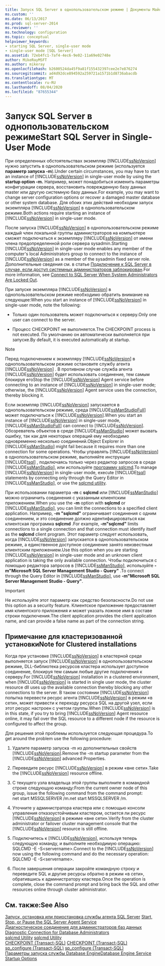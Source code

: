 ```yaml
---
title: Запуск SQL Server в однопользовательском режиме | Документы Майкрософт
ms.custom: ''
ms.date: 06/13/2017
ms.prod: sql-server-2014
ms.reviewer: ''
ms.technology: configuration
ms.topic: conceptual
helpviewer_keywords:
- starting SQL Server, single-user mode
- single-user mode [SQL Server]
ms.assetid: 72eb4fc1-7af4-4ec6-9e02-11a69e02748e
author: MikeRayMSFT
ms.author: mikeray
ms.openlocfilehash: b2600524da45f9a81f155432397cee2e7e876274
ms.sourcegitcommit: ad4d92dce894592a259721a1571b1d8736abacdb
ms.translationtype: MT
ms.contentlocale: ru-RU
ms.lasthandoff: 08/04/2020
ms.locfileid: "87655344"
---
```

# <a name="start-sql-server-in-single-user-mode"></a><span data-ttu-id="7561e-102">Запуск SQL Server в однопользовательском режиме</span><span class="sxs-lookup"><span data-stu-id="7561e-102">Start SQL Server in Single-User Mode</span></span>
  <span data-ttu-id="7561e-103">При определенных обстоятельствах экземпляр [!INCLUDE[ssNoVersion](../../includes/ssnoversion-md.md)] нужно запустить в однопользовательском режиме (используется **параметр запуска -m**).</span><span class="sxs-lookup"><span data-stu-id="7561e-103">Under certain circumstances, you may have to start an instance of [!INCLUDE[ssNoVersion](../../includes/ssnoversion-md.md)] in single-user mode by using the **startup option -m.**</span></span> <span data-ttu-id="7561e-104">Например, может понадобиться изменить параметры конфигурации сервера, восстановить поврежденную базу данных master или другую системную базу данных.</span><span class="sxs-lookup"><span data-stu-id="7561e-104">For example, you may want to change server configuration options or recover a damaged master database or other system database.</span></span> <span data-ttu-id="7561e-105">Для обоих этих действий необходим запуск экземпляра [!INCLUDE[ssNoVersion](../../includes/ssnoversion-md.md)] в однопользовательском режиме.</span><span class="sxs-lookup"><span data-stu-id="7561e-105">Both actions require starting an instance of [!INCLUDE[ssNoVersion](../../includes/ssnoversion-md.md)] in single-user mode.</span></span>  
  
 <span data-ttu-id="7561e-106">После запуска [!INCLUDE[ssNoVersion](../../includes/ssnoversion-md.md)] в однопользовательском режиме каждый член локальной группы администраторов на компьютере сможет подключаться к экземпляру [!INCLUDE[ssNoVersion](../../includes/ssnoversion-md.md)] от имени члена предопределенной роли сервера sysadmin.</span><span class="sxs-lookup"><span data-stu-id="7561e-106">Starting [!INCLUDE[ssNoVersion](../../includes/ssnoversion-md.md)] in single-user mode enables any member of the computer's local Administrators group to connect to the instance of [!INCLUDE[ssNoVersion](../../includes/ssnoversion-md.md)] as a member of the sysadmin fixed server role.</span></span> <span data-ttu-id="7561e-107">Дополнительные сведения см. в статье [Подключение к SQL Server в случае, если доступ системных администраторов заблокирован](connect-to-sql-server-when-system-administrators-are-locked-out.md).</span><span class="sxs-lookup"><span data-stu-id="7561e-107">For more information, see [Connect to SQL Server When System Administrators Are Locked Out](connect-to-sql-server-when-system-administrators-are-locked-out.md).</span></span>  
  
 <span data-ttu-id="7561e-108">При запуске экземпляра [!INCLUDE[ssNoVersion](../../includes/ssnoversion-md.md)] в однопользовательском режиме необходимо обратить внимание на следующее:</span><span class="sxs-lookup"><span data-stu-id="7561e-108">When you start an instance of [!INCLUDE[ssNoVersion](../../includes/ssnoversion-md.md)] in single-user mode, note the following:</span></span>  
  
-   <span data-ttu-id="7561e-109">Только один пользователь может подключиться к серверу.</span><span class="sxs-lookup"><span data-stu-id="7561e-109">Only one user can connect to the server.</span></span>  
  
-   <span data-ttu-id="7561e-110">Процесс CHECKPOINT не выполняется.</span><span class="sxs-lookup"><span data-stu-id="7561e-110">The CHECKPOINT process is not executed.</span></span> <span data-ttu-id="7561e-111">По умолчанию он автоматически выполняется при запуске.</span><span class="sxs-lookup"><span data-stu-id="7561e-111">By default, it is executed automatically at startup.</span></span>  
  
> [!NOTE]  
>  <span data-ttu-id="7561e-112">Перед подключением к экземпляру [!INCLUDE[ssNoVersion](../../includes/ssnoversion-md.md)] в однопользовательском режиме остановите службу агента [!INCLUDE[ssNoVersion](../../includes/ssnoversion-md.md)] . В противном случае служба агента [!INCLUDE[ssNoVersion](../../includes/ssnoversion-md.md)] будет использовать соединение, тем самым блокируя его</span><span class="sxs-lookup"><span data-stu-id="7561e-112">Stop the [!INCLUDE[ssNoVersion](../../includes/ssnoversion-md.md)] Agent service before connecting to an instance of [!INCLUDE[ssNoVersion](../../includes/ssnoversion-md.md)] in single-user mode; otherwise, the [!INCLUDE[ssNoVersion](../../includes/ssnoversion-md.md)] Agent service uses the connection, thereby blocking it.</span></span>  
  
 <span data-ttu-id="7561e-113">Если экземпляр [!INCLUDE[ssNoVersion](../../includes/ssnoversion-md.md)] запускается в однопользовательском режиме, среда [!INCLUDE[ssManStudioFull](../../includes/ssmanstudiofull-md.md)] может подключаться к [!INCLUDE[ssNoVersion](../../includes/ssnoversion-md.md)].</span><span class="sxs-lookup"><span data-stu-id="7561e-113">When you start an instance of [!INCLUDE[ssNoVersion](../../includes/ssnoversion-md.md)] in single-user mode, [!INCLUDE[ssManStudioFull](../../includes/ssmanstudiofull-md.md)] can connect to [!INCLUDE[ssNoVersion](../../includes/ssnoversion-md.md)].</span></span> <span data-ttu-id="7561e-114">Обозреватель объектов в среде [!INCLUDE[ssManStudio](../../includes/ssmanstudio-md.md)] может вызвать ошибку, так как для некоторых операций ему необходимо одновременно несколько соединений.</span><span class="sxs-lookup"><span data-stu-id="7561e-114">Object Explorer in [!INCLUDE[ssManStudio](../../includes/ssmanstudio-md.md)] might fail because it requires more than one connection for some operations.</span></span> <span data-ttu-id="7561e-115">Чтобы управлять [!INCLUDE[ssNoVersion](../../includes/ssnoversion-md.md)] в однопользовательском режиме, выполняйте инструкции [!INCLUDE[tsql](../../includes/tsql-md.md)] , подключаясь только через редактор запросов в среде [!INCLUDE[ssManStudio](../../includes/ssmanstudio-md.md)], или используйте [программу sqlcmd](../../tools/sqlcmd-utility.md).</span><span class="sxs-lookup"><span data-stu-id="7561e-115">To manage [!INCLUDE[ssNoVersion](../../includes/ssnoversion-md.md)] in single-user mode, execute [!INCLUDE[tsql](../../includes/tsql-md.md)] statements by connecting only through the Query Editor in [!INCLUDE[ssManStudio](../../includes/ssmanstudio-md.md)], or use the [sqlcmd utility](../../tools/sqlcmd-utility.md).</span></span>  
  
 <span data-ttu-id="7561e-116">При использовании параметра **-m** с **sqlcmd** или [!INCLUDE[ssManStudio](../../includes/ssmanstudio-md.md)] можно ограничить соединения с указанным клиентским приложением.</span><span class="sxs-lookup"><span data-stu-id="7561e-116">When you use the **-m** option with **sqlcmd** or [!INCLUDE[ssManStudio](../../includes/ssmanstudio-md.md)], you can limit the connections to a specified client application.</span></span> <span data-ttu-id="7561e-117">Например, **-m "sqlcmd"** ограничивает соединения с одним соединением, и это соединение должно идентифицироваться как клиентская программа **sqlcmd** .</span><span class="sxs-lookup"><span data-stu-id="7561e-117">For example, **-m"sqlcmd"** limits connections to a single connection and that connection must identify itself as the **sqlcmd** client program.</span></span> <span data-ttu-id="7561e-118">Этот параметр следует использовать, когда [!INCLUDE[ssNoVersion](../../includes/ssnoversion-md.md)] запускается в однопользовательском режиме, а единственное доступное соединение занято неизвестным клиентским приложением.</span><span class="sxs-lookup"><span data-stu-id="7561e-118">Use this option when you are starting [!INCLUDE[ssNoVersion](../../includes/ssnoversion-md.md)] in single-user mode and an unknown client application is taking the only available connection.</span></span> <span data-ttu-id="7561e-119">Чтобы подключиться с помощью редактора запросов в [!INCLUDE[ssManStudio](../../includes/ssmanstudio-md.md)], используйте **-m"Microsoft SQL Server Management Studio - Query"** .</span><span class="sxs-lookup"><span data-stu-id="7561e-119">To connect through the Query Editor in [!INCLUDE[ssManStudio](../../includes/ssmanstudio-md.md)], use **-m"Microsoft SQL Server Management Studio - Query"**.</span></span>  
  
> [!IMPORTANT]  
>  <span data-ttu-id="7561e-120">Не используйте этот параметр как средство безопасности.</span><span class="sxs-lookup"><span data-stu-id="7561e-120">Do not use this option as a security feature.</span></span> <span data-ttu-id="7561e-121">Клиентское приложение предоставляет имя клиентского приложения и может указать ложное имя в составе строки подключения.</span><span class="sxs-lookup"><span data-stu-id="7561e-121">The client application provides the client application name, and can provide a false name as part of the connection string.</span></span>  
  
## <a name="note-for-clustered-installations"></a><span data-ttu-id="7561e-122">Примечание для кластеризованной установки</span><span class="sxs-lookup"><span data-stu-id="7561e-122">Note for Clustered installations</span></span>  
 <span data-ttu-id="7561e-123">Когда при установке [!INCLUDE[ssNoVersion](../../includes/ssnoversion-md.md)] в кластерной среде выполняется запуск [!INCLUDE[ssNoVersion](../../includes/ssnoversion-md.md)] в однопользовательском режиме, DLL-библиотека ресурсов кластера использует доступное соединение, блокируя тем самым любые другие подключения к серверу.</span><span class="sxs-lookup"><span data-stu-id="7561e-123">For [!INCLUDE[ssNoVersion](../../includes/ssnoversion-md.md)] installation in a clustered environment, when [!INCLUDE[ssNoVersion](../../includes/ssnoversion-md.md)] is started in single user mode, the cluster resource dll uses up the available connection thereby blocking any other connections to the server.</span></span> <span data-ttu-id="7561e-124">В таком состоянии [!INCLUDE[ssNoVersion](../../includes/ssnoversion-md.md)] попытка перевести ресурс агента [!INCLUDE[ssNoVersion](../../includes/ssnoversion-md.md)] в режим «в сети», может привести к переходу ресурса SQL на другой узел, если этот ресурс настроен с учетом группы.</span><span class="sxs-lookup"><span data-stu-id="7561e-124">When [!INCLUDE[ssNoVersion](../../includes/ssnoversion-md.md)] is in this state, if you try to bring [!INCLUDE[ssNoVersion](../../includes/ssnoversion-md.md)] Agent resource online, it may fail over the SQL resource to a different node if the resource is configured to affect the group.</span></span>  
  
 <span data-ttu-id="7561e-125">Для решения этой проблемы используется следующая процедура.</span><span class="sxs-lookup"><span data-stu-id="7561e-125">To get around the problem use the following procedure:</span></span>  
  
1.  <span data-ttu-id="7561e-126">Удалите параметр запуска -m из дополнительных свойств [!INCLUDE[ssNoVersion](../../includes/ssnoversion-md.md)].</span><span class="sxs-lookup"><span data-stu-id="7561e-126">Remove the -m startup parameter from the [!INCLUDE[ssNoVersion](../../includes/ssnoversion-md.md)] advanced Properties.</span></span>  
  
2.  <span data-ttu-id="7561e-127">Переведите ресурс [!INCLUDE[ssNoVersion](../../includes/ssnoversion-md.md)] в режим «вне сети».</span><span class="sxs-lookup"><span data-stu-id="7561e-127">Take the [!INCLUDE[ssNoVersion](../../includes/ssnoversion-md.md)] resource offline.</span></span>  
  
3.  <span data-ttu-id="7561e-128">С текущего узла владельца этой группы выполните в командной строке следующую команду:</span><span class="sxs-lookup"><span data-stu-id="7561e-128">From the current owner node of this group, issue the following command from the command prompt:</span></span>  
    <span data-ttu-id="7561e-129">net start MSSQLSERVER /m.</span><span class="sxs-lookup"><span data-stu-id="7561e-129">net start MSSQLSERVER /m.</span></span>  
  
4.  <span data-ttu-id="7561e-130">Уточните у администратора кластера или с помощью консоли управления отказоустойчивым кластером, остается ли ресурс [!INCLUDE[ssNoVersion](../../includes/ssnoversion-md.md)] в режиме «вне сети».</span><span class="sxs-lookup"><span data-stu-id="7561e-130">Verify from the cluster administrator or failover cluster management console that the [!INCLUDE[ssNoVersion](../../includes/ssnoversion-md.md)] resource is still offline.</span></span>  
  
5.  <span data-ttu-id="7561e-131">Подключитесь к [!INCLUDE[ssNoVersion](../../includes/ssnoversion-md.md)], используя теперь следующую команду, и выполните необходимую операцию: SQLCMD -E -S\<servername>.</span><span class="sxs-lookup"><span data-stu-id="7561e-131">Connect to the [!INCLUDE[ssNoVersion](../../includes/ssnoversion-md.md)] now using the following command and do the necessary operation: SQLCMD -E -S\<servername>.</span></span>  
  
6.  <span data-ttu-id="7561e-132">После завершения операции закройте командную строку и переведите SQL и другие ресурсы обратно в режим «в сети», обратившись к администратору кластера.</span><span class="sxs-lookup"><span data-stu-id="7561e-132">Once the operation is complete, close the command prompt and bring back the SQL and other resources online through cluster administrator.</span></span>  
  
## <a name="see-also"></a><span data-ttu-id="7561e-133">См. также:</span><span class="sxs-lookup"><span data-stu-id="7561e-133">See Also</span></span>  
 <span data-ttu-id="7561e-134">[Запуск, остановка или приостановка службы агента SQL Server](../../ssms/agent/start-stop-or-pause-the-sql-server-agent-service.md) </span><span class="sxs-lookup"><span data-stu-id="7561e-134">[Start, Stop, or Pause the SQL Server Agent Service](../../ssms/agent/start-stop-or-pause-the-sql-server-agent-service.md) </span></span>  
 <span data-ttu-id="7561e-135">[Диагностическое соединение для администраторов баз данных](diagnostic-connection-for-database-administrators.md) </span><span class="sxs-lookup"><span data-stu-id="7561e-135">[Diagnostic Connection for Database Administrators](diagnostic-connection-for-database-administrators.md) </span></span>  
 <span data-ttu-id="7561e-136">[sqlcmd Utility](../../tools/sqlcmd-utility.md) </span><span class="sxs-lookup"><span data-stu-id="7561e-136">[sqlcmd Utility](../../tools/sqlcmd-utility.md) </span></span>  
 <span data-ttu-id="7561e-137">[CHECKPOINT (Transact-SQL)](/sql/t-sql/language-elements/checkpoint-transact-sql) </span><span class="sxs-lookup"><span data-stu-id="7561e-137">[CHECKPOINT &#40;Transact-SQL&#41;](/sql/t-sql/language-elements/checkpoint-transact-sql) </span></span>  
 <span data-ttu-id="7561e-138">[sp_configure (Transact-SQL)](/sql/relational-databases/system-stored-procedures/sp-configure-transact-sql) </span><span class="sxs-lookup"><span data-stu-id="7561e-138">[sp_configure &#40;Transact-SQL&#41;](/sql/relational-databases/system-stored-procedures/sp-configure-transact-sql) </span></span>  
 [<span data-ttu-id="7561e-139">Параметры запуска службы Database Engine</span><span class="sxs-lookup"><span data-stu-id="7561e-139">Database Engine Service Startup Options</span></span>](database-engine-service-startup-options.md)  
  
  
